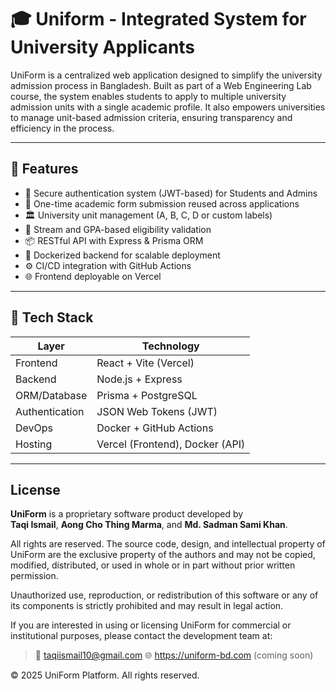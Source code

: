 # 🎓 Uniform - Integrated System for University Applicants

UniForm is a centralized web application designed to simplify the university admission process in Bangladesh. Built as part of a Web Engineering Lab course, the system enables students to apply to multiple university admission units with a single academic profile. It also empowers universities to manage unit-based admission criteria, ensuring transparency and efficiency in the process.

---

## 🚀 Features

- 🔐 Secure authentication system (JWT-based) for Students and Admins
- 📝 One-time academic form submission reused across applications
- 🏛️ University unit management (A, B, C, D or custom labels)
- 🎯 Stream and GPA-based eligibility validation
- 📦 RESTful API with Express & Prisma ORM
- 🐳 Dockerized backend for scalable deployment
- ⚙️ CI/CD integration with GitHub Actions
- 🌐 Frontend deployable on Vercel

---

## 🧱 Tech Stack

| Layer         | Technology                     |
|---------------|--------------------------------|
| Frontend      | React + Vite (Vercel)          |
| Backend       | Node.js + Express              |
| ORM/Database  | Prisma + PostgreSQL            |
| Authentication| JSON Web Tokens (JWT)          |
| DevOps        | Docker + GitHub Actions        |
| Hosting       | Vercel (Frontend), Docker (API)|

---
## License

**UniForm** is a proprietary software product developed by  
**Taqi Ismail**, **Aong Cho Thing Marma**, and **Md. Sadman Sami Khan**.

All rights are reserved. The source code, design, and intellectual property of UniForm are the exclusive property of the authors and may not be copied, modified, distributed, or used in whole or in part without prior written permission.

Unauthorized use, reproduction, or redistribution of this software or any of its components is strictly prohibited and may result in legal action.

If you are interested in using or licensing UniForm for commercial or institutional purposes, please contact the development team at:

> 📧 taqiismail10@gmail.com
> 🌐 https://uniform-bd.com (coming soon)

© 2025 UniForm Platform. All rights reserved.




